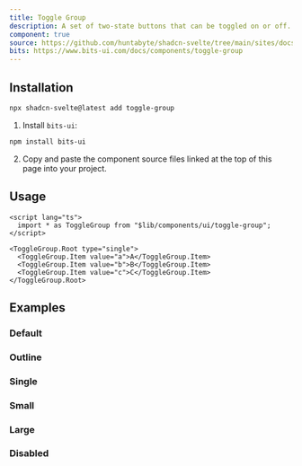 ```yaml
---
title: Toggle Group
description: A set of two-state buttons that can be toggled on or off.
component: true
source: https://github.com/huntabyte/shadcn-svelte/tree/main/sites/docs/src/lib/registry/default/ui/toggle-group
bits: https://www.bits-ui.com/docs/components/toggle-group
---
```


<script>
  import { ComponentPreview, ManualInstall } from '$lib/components/docs';
</script>

<ComponentPreview name="toggle-group-demo">

<div />

</ComponentPreview>

## Installation

```bash
npx shadcn-svelte@latest add toggle-group
```

<ManualInstall>

1. Install `bits-ui`:

```bash
npm install bits-ui
```

2. Copy and paste the component source files linked at the top of this page into your project.

</ManualInstall>

## Usage

```svelte
<script lang="ts">
  import * as ToggleGroup from "$lib/components/ui/toggle-group";
</script>

<ToggleGroup.Root type="single">
  <ToggleGroup.Item value="a">A</ToggleGroup.Item>
  <ToggleGroup.Item value="b">B</ToggleGroup.Item>
  <ToggleGroup.Item value="c">C</ToggleGroup.Item>
</ToggleGroup.Root>
```

## Examples

### Default

<ComponentPreview name="toggle-group-demo">

<div />

</ComponentPreview>

### Outline

<ComponentPreview name="toggle-group-outline">

<div />

</ComponentPreview>

### Single

<ComponentPreview name="toggle-group-single">

<div />

</ComponentPreview>

### Small

<ComponentPreview name="toggle-group-sm">

<div />

</ComponentPreview>

### Large

<ComponentPreview name="toggle-group-lg">

<div />

</ComponentPreview>

### Disabled

<ComponentPreview name="toggle-group-disabled">

<div />

</ComponentPreview>
